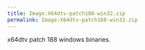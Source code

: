 ```yaml
---
title: Image:X64dtv-patch188-win32.zip
permalink: Image:X64dtv-patch188-win32.zip
---
```


x64dtv patch 188 windows binaries.
